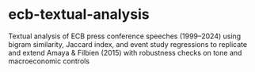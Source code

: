 # ecb-textual-analysis
Textual analysis of ECB press conference speeches (1999–2024) using bigram similarity, Jaccard index, and event study regressions to replicate and extend Amaya &amp; Filbien (2015) with robustness checks on tone and macroeconomic controls
